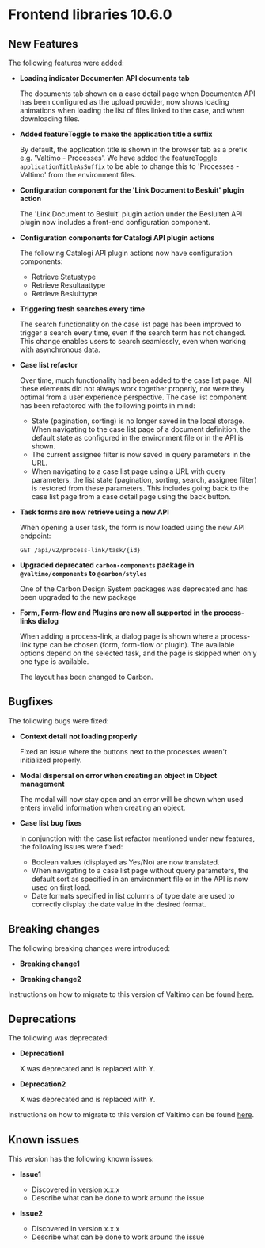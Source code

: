 # Frontend libraries 10.6.0

## New Features

The following features were added:

* **Loading indicator Documenten API documents tab**

  The documents tab shown on a case detail page when Documenten API has been configured as the upload provider, now
  shows loading animations when loading the list of files linked to the case, and when downloading files.

* **Added featureToggle to make the application title a suffix**

  By default, the application title is shown in the browser tab as a prefix e.g. 'Valtimo - Processes'.
  We have added the featureToggle `applicationTitleAsSuffix` to be able to change this to 'Processes - Valtimo' 
  from the environment files.
  
* **Configuration component for the 'Link Document to Besluit' plugin action**

  The 'Link Document to Besluit' plugin action under the Besluiten API plugin now includes a front-end configuration
  component.

* **Configuration components for Catalogi API plugin actions**

  The following Catalogi API plugin actions now have configuration components:
  - Retrieve Statustype
  - Retrieve Resultaattype
  - Retrieve Besluittype

* **Triggering fresh searches every time**

  The search functionality on the case list page has been improved to trigger a search every time, even if the search term has not changed. 
  This change enables users to search seamlessly, even when working with asynchronous data.

* **Case list refactor**

  Over time, much functionality had been added to the case list page. All these elements did not always work
  together properly, nor were they optimal from a user experience perspective. The case list component has been
  refactored with the following points in mind:
  * State (pagination, sorting) is no longer saved in the local storage. When navigating to the case list page
    of a document definition, the default state as configured in the environment file or in the API is shown.
  * The current assignee filter is now saved in query parameters in the URL.
  * When navigating to a case list page using a URL with query parameters, the list state (pagination, sorting, search,
    assignee filter) is restored from these parameters. This includes going back to the case list page from a case
    detail page using the back button.

* **Task forms are now retrieve using a new API**

  When opening a user task, the form is now loaded using the new API endpoint:

  ```GET /api/v2/process-link/task/{id}```

* **Upgraded deprecated `carbon-components` package in `@valtimo/components` to `@carbon/styles`**

  One of the Carbon Design System packages was deprecated and has been upgraded to the new package

* **Form, Form-flow and Plugins are now all supported in the process-links dialog**

  When adding a process-link, a dialog page is shown where a process-link type can be chosen (form, form-flow or plugin).
  The available options depend on the selected task, and the page is skipped when only one type is available. 

  The layout has been changed to Carbon.

## Bugfixes

The following bugs were fixed:

* **Context detail not loading properly**

  Fixed an issue where the buttons next to the processes weren't initialized properly.

* **Modal dispersal on error when creating an object in Object management**

  The modal will now stay open and an error will be shown when used enters invalid information when creating an object.

* **Case list bug fixes**

  In conjunction with the case list refactor mentioned under new features, the following issues were fixed:
  * Boolean values (displayed as Yes/No) are now translated.
  * When navigating to a case list page without query parameters, the default sort as specified in an environment file
    or in the API is now used on first load.
  * Date formats specified in list columns of type date are used to correctly display the date value in the desired
    format.

## Breaking changes

The following breaking changes were introduced:

* **Breaking change1**

* **Breaking change2**

Instructions on how to migrate to this version of Valtimo can be found [here](migration.md).

## Deprecations

The following was deprecated:

* **Deprecation1**

  X was deprecated and is replaced with Y.
* **Deprecation2**

  X was deprecated and is replaced with Y.

Instructions on how to migrate to this version of Valtimo can be found [here](migration.md).

## Known issues

This version has the following known issues:

* **Issue1**
    * Discovered in version x.x.x
    * Describe what can be done to work around the issue

* **Issue2**
    * Discovered in version x.x.x
    * Describe what can be done to work around the issue
